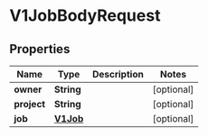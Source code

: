 
# V1JobBodyRequest

## Properties
Name | Type | Description | Notes
------------ | ------------- | ------------- | -------------
**owner** | **String** |  |  [optional]
**project** | **String** |  |  [optional]
**job** | [**V1Job**](V1Job.md) |  |  [optional]



